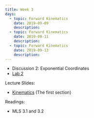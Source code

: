 ```yaml
---
title: Week 3
days:
  - topic: Forward Kinematics
    date: 2019-09-09
    description: 
  - topic: Forward Kinematics
    date: 2019-09-11
    description: 
  - topic: Forward Kinematics
    date: 2019-09-13
    description: 
---
```


- Discussion 2: Exponential Coordinates
- [Lab 2](../assets/labs/lab2.pdf)

Lecture Slides:
- [Kinematics](../assets/lectures/refs/Kinematics_MLS_Chap3.pdf) (The first section)

Readings:
- MLS 3.1 and 3.2
